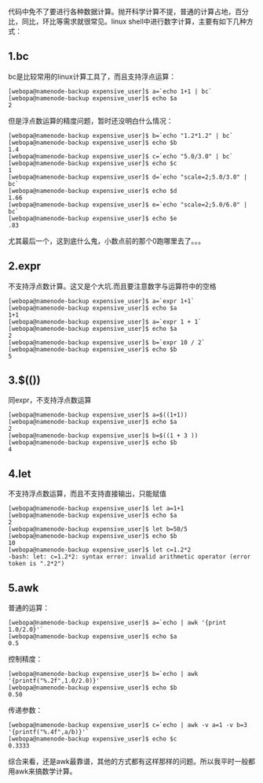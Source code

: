 代码中免不了要进行各种数据计算。抛开科学计算不提，普通的计算占地，百分比，同比，环比等需求就很常见。linux shell中进行数字计算，主要有如下几种方式：  

## 1.bc
bc是比较常用的linux计算工具了，而且支持浮点运算：  

```
[webopa@namenode-backup expensive_user]$ a=`echo 1+1 | bc`
[webopa@namenode-backup expensive_user]$ echo $a
2
```  

但是浮点数运算的精度问题，暂时还没明白什么情况：  

```
[webopa@namenode-backup expensive_user]$ b=`echo "1.2*1.2" | bc`
[webopa@namenode-backup expensive_user]$ echo $b
1.4
[webopa@namenode-backup expensive_user]$ c=`echo "5.0/3.0" | bc`
[webopa@namenode-backup expensive_user]$ echo $c
1
[webopa@namenode-backup expensive_user]$ d=`echo "scale=2;5.0/3.0" | bc`
[webopa@namenode-backup expensive_user]$ echo $d
1.66
[webopa@namenode-backup expensive_user]$ e=`echo "scale=2;5.0/6.0" | bc`
[webopa@namenode-backup expensive_user]$ echo $e
.83
```  

尤其最后一个，这到底什么鬼，小数点前的那个0跑哪里去了。。。  

## 2.expr
不支持浮点数计算。这又是个大坑.而且要注意数字与运算符中的空格  

```
[webopa@namenode-backup expensive_user]$ a=`expr 1+1`
[webopa@namenode-backup expensive_user]$ echo $a
1+1
[webopa@namenode-backup expensive_user]$ a=`expr 1 + 1`
[webopa@namenode-backup expensive_user]$ echo $a
2
[webopa@namenode-backup expensive_user]$ b=`expr 10 / 2`
[webopa@namenode-backup expensive_user]$ echo $b
5
```  

## 3.$(())
同expr，不支持浮点数运算  

```
[webopa@namenode-backup expensive_user]$ a=$((1+1))
[webopa@namenode-backup expensive_user]$ echo $a
2
[webopa@namenode-backup expensive_user]$ b=$((1 + 3 ))
[webopa@namenode-backup expensive_user]$ echo $b
4
```  

## 4.let
不支持浮点数运算，而且不支持直接输出，只能赋值  

```
[webopa@namenode-backup expensive_user]$ let a=1+1
[webopa@namenode-backup expensive_user]$ echo $a
2
[webopa@namenode-backup expensive_user]$ let b=50/5
[webopa@namenode-backup expensive_user]$ echo $b
10
[webopa@namenode-backup expensive_user]$ let c=1.2*2
-bash: let: c=1.2*2: syntax error: invalid arithmetic operator (error token is ".2*2")
```  

## 5.awk
普通的运算：  

```
[webopa@namenode-backup expensive_user]$ a=`echo | awk '{print 1.0/2.0}'`
[webopa@namenode-backup expensive_user]$ echo $a
0.5
```  

控制精度：  

```
[webopa@namenode-backup expensive_user]$ b=`echo | awk '{printf("%.2f",1.0/2.0)}'`
[webopa@namenode-backup expensive_user]$ echo $b
0.50
```  

传递参数：  

```
[webopa@namenode-backup expensive_user]$ c=`echo | awk -v a=1 -v b=3 '{printf("%.4f",a/b)}'`
[webopa@namenode-backup expensive_user]$ echo $c
0.3333
```  

综合来看，还是awk最靠谱，其他的方式都有这样那样的问题。所以我平时一般都用awk来搞数学计算。  
